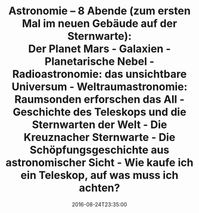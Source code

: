 ---
date: '2016-08-24T23:35:00'
talk_date: '1999-10-01T00:00:00'
talk_speakers:
  speaker1:
    name: Mitglieder der Sternwarte
title: 'Astronomie – 8 Abende (zum ersten Mal im neuen Gebäude auf der Sternwarte):

  - Der Planet Mars
  - Galaxien
  - Planetarische Nebel
  - Radioastronomie: das unsichtbare Universum
  - Weltraumastronomie: Raumsonden erforschen das All
  - Geschichte des Teleskops und die Sternwarten der Welt
  - Die Kreuznacher Sternwarte
  - Die Schöpfungsgeschichte aus astronomischer Sicht
  - Wie kaufe ich ein Teleskop, auf was muss ich achten?'
---